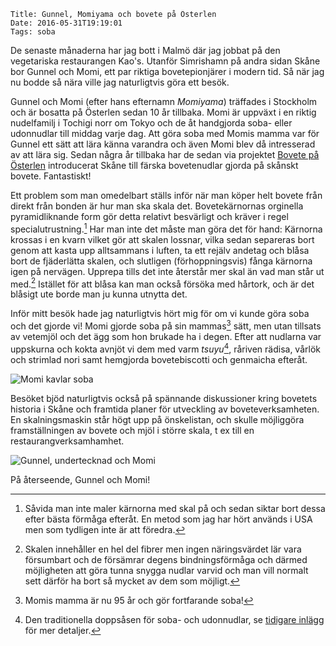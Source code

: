     Title: Gunnel, Momiyama och bovete på Österlen
    Date: 2016-05-31T19:19:01
    Tags: soba

De senaste månaderna har jag bott i Malmö där jag jobbat på den vegetariska restaurangen Kao's. Utanför Simrishamn på andra sidan Skåne bor Gunnel och Momi, ett par riktiga bovetepionjärer i modern tid. Så när jag nu bodde så nära ville jag naturligtvis göra ett besök.

<!-- more -->

Gunnel och Momi (efter hans efternamn *Momiyama*) träffades i Stockholm och är bosatta på Österlen sedan 10 år tillbaka. Momi är uppväxt i en riktig nudelfamilj i Tochigi norr om Tokyo och de åt handgjorda soba- eller udonnudlar till middag varje dag. Att göra soba med Momis mamma var för Gunnel ett sätt att lära känna varandra och även Momi blev då intresserad av att lära sig. Sedan några år tillbaka har de sedan via projektet [Bovete på Österlen][bovete-österlen] introducerat Skåne till färska bovetenudlar gjorda på skånskt bovete. Fantastiskt!

Ett problem som man omedelbart ställs inför när man köper helt bovete från direkt från bonden är hur man ska skala det. Bovetekärnornas orginella pyramidliknande form gör detta relativt besvärligt och kräver i regel specialutrustning.[^usa] Har man inte det måste man göra det för hand: Kärnorna krossas i en kvarn vilket gör att skalen lossnar, vilka sedan separeras bort genom att kasta upp alltsammans i luften, ta ett rejälv andetag och blåsa bort de fjäderlätta skalen, och slutligen (förhoppningsvis) fånga kärnorna igen på nervägen. Upprepa tills det inte återstår mer skal än vad man står ut med.[^skalen] Istället för att blåsa kan man också försöka med hårtork, och är det blåsigt ute borde man ju kunna utnytta det.
<!-- 3kg på 3h -->

Inför mitt besök hade jag naturligtvis hört mig för om vi kunde göra soba och det gjorde vi! Momi gjorde soba på sin mammas[^mor] sätt, men utan tillsats av vetemjöl och det ägg som hon brukade ha i degen. Efter att nudlarna var uppskurna och kokta avnjöt vi dem med varm *tsuyu*[^tsuyu], råriven rädisa, vårlök och strimlad nori samt hemgjorda bovetebiscotti och genmaicha efteråt.

![Momi kavlar soba](</img/Österlen/Momi sobauchi 600.jpg> "Momi gör soba")

Besöket bjöd naturligtvis också på spännande diskussioner kring bovetets historia i Skåne och framtida planer för utveckling av boveteverksamheten. En skalningsmaskin står högt upp på önskelistan, och skulle möjliggöra framställningen av bovete och mjöl i större skala, t ex till en restaurangverksamhamhet.

![Gunnel, undertecknad och Momi](</img/Österlen/Gunnel, Momi och jag 600.jpg>)

På återseende, Gunnel och Momi!

[^mor]: Momis mamma är nu 95 år och gör fortfarande soba!
[^usa]: Såvida man inte maler kärnorna med skal på och sedan siktar bort dessa efter bästa förmåga efteråt. En metod som jag har hört används i USA men som tydligen inte är att föredra.
[^skalen]: Skalen innehåller en hel del fibrer men ingen näringsvärdet lär vara försumbart och de försämrar degens bindningsförmåga och därmed möjligheten att göra tunna snygga nudlar varvid och man vill normalt sett därför ha bort så mycket av dem som möjligt.
[^tsuyu]: Den traditionella doppsåsen för soba- och udonnudlar, se [tidigare inlägg](/2015/08/soba.html) för mer detaljer.

[bovete-österlen]: http://www.odlingen.org/content/bovete-på-österlen-0

